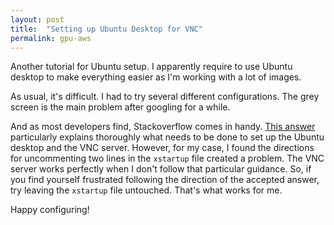 ```yaml
---
layout: post
title:  "Setting up Ubuntu Desktop for VNC"
permalink: gpu-aws
---
```


Another tutorial for Ubuntu setup. I apparently require to use Ubuntu desktop to make everything easier as I'm working with a lot of images.

As usual, it's difficult. I had to try several different configurations. The grey screen is the main problem after googling for a while.

And as most developers find, Stackoverflow comes in handy. [This answer](http://stackoverflow.com/questions/25657596/how-to-set-up-gui-on-amazon-ec2-ubuntu-server) particularly explains thoroughly what needs to be done to set up the Ubuntu desktop and the VNC server. However, for my case, I found the directions for uncommenting two lines in the `xstartup` file created a problem. The VNC server works perfectly when I don't follow that particular guidance. So, if you find yourself frustrated following the direction of the accepted answer, try leaving the `xstartup` file untouched. That's what works for me.

Happy configuring!